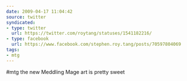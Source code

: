 ```yaml
---
date: 2009-04-17 11:04:42
source: twitter
syndicated:
- type: twitter
  url: https://twitter.com/roytang/statuses/1541182216/
- type: facebook
  url: https://www.facebook.com/stephen.roy.tang/posts/70597804069
tags:
- mtg
---
```


#mtg the new Meddling Mage art is pretty sweet